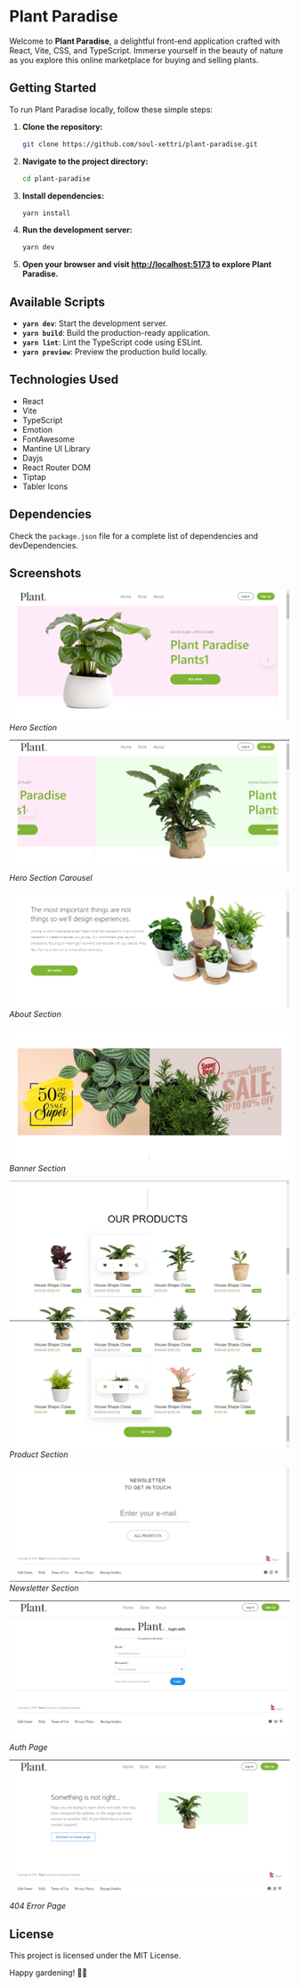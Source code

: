 # Plant Paradise

Welcome to **Plant Paradise**, a delightful front-end application crafted with React, Vite, CSS, and TypeScript. Immerse yourself in the beauty of nature as you explore this online marketplace for buying and selling plants.

## Getting Started

To run Plant Paradise locally, follow these simple steps:

1. **Clone the repository:**
    ```bash
    git clone https://github.com/soul-xettri/plant-paradise.git
    ```

2. **Navigate to the project directory:**
    ```bash
    cd plant-paradise
    ```

3. **Install dependencies:**
    ```bash
    yarn install
    ```

4. **Run the development server:**
    ```bash
    yarn dev
    ```

5. **Open your browser and visit [http://localhost:5173](http://localhost:5173) to explore Plant Paradise.**

## Available Scripts

- **`yarn dev`**: Start the development server.
- **`yarn build`**: Build the production-ready application.
- **`yarn lint`**: Lint the TypeScript code using ESLint.
- **`yarn preview`**: Preview the production build locally.

## Technologies Used

- React
- Vite
- TypeScript
- Emotion
- FontAwesome
- Mantine UI Library
- Dayjs
- React Router DOM
- Tiptap
- Tabler Icons

## Dependencies

Check the `package.json` file for a complete list of dependencies and devDependencies.

## Screenshots

![Hero Section](src/assets/Images/heroSection.png)
*Hero Section*

![Hero Section Carousel](src/assets/Images/hero-carousel.png)
*Hero Section Carousel*

![About Section](src/assets/Images/2.png)
*About Section*

![Banner Section](src/assets/Images/3.png)
*Banner Section*

![Product Section 1](src/assets/Images/4.png)
![Product Section 2](src/assets/Images/5.png)
*Product Section*

![Newsletter Section](src/assets/Images/6.png)
*Newsletter Section*

![Auth Page](src/assets/Images/auth.png)
*Auth Page*

![404 Error Page](src/assets/Images/404.png)
*404 Error Page*

## License

This project is licensed under the MIT License.

Happy gardening! 🌿🌼
